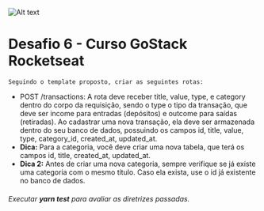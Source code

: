 ![Alt text](https://github.com/diegoMasin/maximumtech/bob/master/assets/img/logo-colorida.png)<br>

# Desafio 6 - Curso GoStack Rocketseat

```Seguindo o template proposto, criar as seguintes rotas:```
- POST /transactions: A rota deve receber title, value, type, e category dentro do corpo da requisição, sendo o type o tipo da transação, que deve ser income para entradas (depósitos) e outcome para saídas (retiradas). Ao cadastrar uma nova transação, ela deve ser armazenada dentro do seu banco de dados, possuindo os campos id, title, value, type, category_id, created_at, updated_at.
- **Dica:** Para a categoria, você deve criar uma nova tabela, que terá os campos id, title, created_at, updated_at.
- **Dica 2:** Antes de criar uma nova categoria, sempre verifique se já existe uma categoria com o mesmo título. Caso ela exista, use o id já existente no banco de dados.

###### Executar **_yarn test_** para avaliar as diretrizes passadas.
